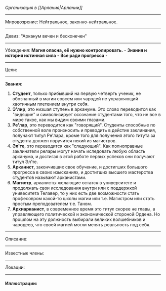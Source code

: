 *Организация в [[Арлания|Арлании]]*
__________
Мировозрение: Нейтральное, законно-нейтральное.
______
Девиз: "Арканум вечен и бесконечен"
_____
Убеждения:
	**Магия опасна, её нужно контролировать.** - 
	**Знания и история истинная сила** - 
	**Все ради прогресса** - 
________
Цели: 
_______
**Звания**: 
1. **Студент**, только прибывший на первую четверть ученик, не обознанный в магии совсем или чародей не управляющий хаотичным плетением внутри себя.
2. **Э'лир**, это низшая ступень в аркануме. Это слово переводится как "видящие" и символизирует осознание студентами того, что не все в мире такое, как мы видим своими глазами.
3. **Ре'лар**, это переводится как "говорящий". Студенты способные по собственной воле произносить и преводить в дейстие заклинания, получают титул Ре'лара, кроме того для получения этого титута за студента должен поручится некий из магистров.
4. **Эл'те**, это переводится как "следующий". Как полноправные заклинатели релары могут начать иследовать любую область арканума, и достигая в этой работе первых успехов они получают титул Эл'те.  
5. **Арканист**, закончивших свое обучение, и достигших большого прогресса в своих изысканиях, и достигших высшего мастерства студентов называют  арканистами.
6. **Магистр**, арканисты желающие остатся в университете и продолжать свои исследования внутри или с поддержкой унивеситета Телавер, то у них есть две возможности стать професовром какой-то школы магии или  т.е. Магистром или стать простым преподователем т.е. Таном.
7. **Архиарканист**, в современное время это титул скорее не главы, а управляющего политической и экономической стороной Ордена. Но прошлом на эту должность выбирали великих волшебников и чародеев, что своей магией могли менять реальность под себя.
_______
Описание:
_______
Известные члены: 
_________
Локации:
__________
#### Иллюстрации:
